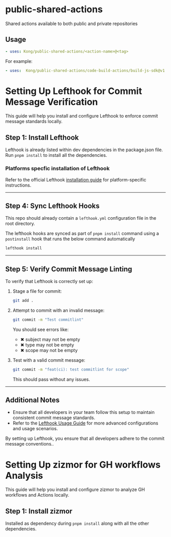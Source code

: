 # public-shared-actions
Shared actions available to both public and private repositories

## Usage
  
```yaml
- uses: Kong/public-shared-actions/<action-name>@<tag>
```

For example:
  
```yaml
- uses:  Kong/public-shared-actions/code-build-actions/build-js-sdk@v1.6.0
```


# Setting Up Lefthook for Commit Message Verification

This guide will help you install and configure Lefthook to enforce commit message standards locally.

## Step 1: Install Lefthook

Lefthook is already listed within dev dependencies in the package.json file. Run `pnpm install` to install all the dependencies.

### Platforms specfic installation of Lefthook
Refer to the official Lefthook [installation guide](https://github.com/evilmartians/lefthook/blob/master/docs/install.md) for platform-specific instructions.

---

## Step 4: Sync Lefthook Hooks
This repo should already contain a `lefthook.yml` configuration file in the root directory.

The lefthook hooks are synced as part of `pnpm install` command using a `postinstall` hook that runs the below command automatically

```bash
lefthook install
```

---

## Step 5: Verify Commit Message Linting

To verify that Lefthook is correctly set up:

1. Stage a file for commit:
   ```bash
   git add .
   ```

2. Attempt to commit with an invalid message:
   ```bash
   git commit -m "Test commitlint"
   ```
   You should see errors like:
    - ✖ subject may not be empty
    - ✖ type may not be empty
    - ✖ scope may not be empty

3. Test with a valid commit message:
   ```bash
   git commit -m "feat(ci): test commitlint for scope"
   ```
   This should pass without any issues.

---

## Additional Notes

- Ensure that all developers in your team follow this setup to maintain consistent commit message standards.
- Refer to the [Lefthook Usage Guide](https://github.com/evilmartians/lefthook/blob/master/docs/usage.md) for more advanced configurations and usage scenarios.

By setting up Lefthook, you ensure that all developers adhere to the commit message conventions..

# Setting Up zizmor for GH workflows Analysis

This guide will help you install and configure zizmor to analyze GH workflows and Actions locally.

## Step 1: Install zizmor
Installed as dependency during `pnpm install` along with all the other  dependencies.
